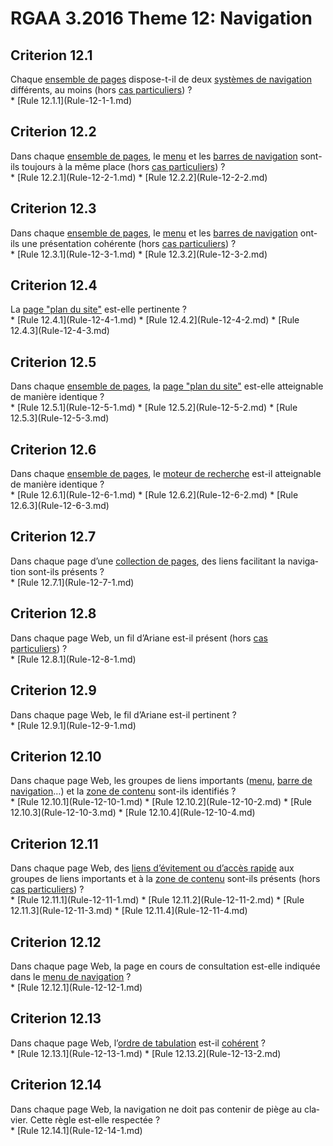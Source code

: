 
# RGAA 3.2016 Theme 12: Navigation

## Criterion 12.1
<div lang="fr">Chaque <a href="http://references.modernisation.gouv.fr/rgaa-accessibilite/2016/glossaire.html#ensemble-de-pages">ensemble de pages</a> dispose-t-il de deux <a href="http://references.modernisation.gouv.fr/rgaa-accessibilite/2016/glossaire.html#systeme-de-navigation">syst&#xE8;mes de navigation</a> diff&#xE9;rents, au moins (hors <a href="http://references.modernisation.gouv.fr/rgaa-accessibilite/2016/cas-particuliers.html#cp-12-1" title="Cas particuliers pour le crit&#xE8;re 12.1">cas particuliers</a>)&nbsp;?</div>
* [Rule 12.1.1](Rule-12-1-1.md)

## Criterion 12.2
<div lang="fr">Dans chaque <a href="http://references.modernisation.gouv.fr/rgaa-accessibilite/2016/glossaire.html#ensemble-de-pages">ensemble de pages</a>, le <a href="http://references.modernisation.gouv.fr/rgaa-accessibilite/2016/glossaire.html#menu-de-navigation">menu</a> et les <a href="http://references.modernisation.gouv.fr/rgaa-accessibilite/2016/glossaire.html#barre-de-navigation">barres de navigation</a> sont-ils toujours &#xE0; la m&#xEA;me place (hors <a href="http://references.modernisation.gouv.fr/rgaa-accessibilite/2016/cas-particuliers.html#cp-12-2,12-3" title="Cas particuliers pour le crit&#xE8;re 12.2">cas particuliers</a>)&nbsp;?</div>
* [Rule 12.2.1](Rule-12-2-1.md)
* [Rule 12.2.2](Rule-12-2-2.md)

## Criterion 12.3
<div lang="fr">Dans chaque <a href="http://references.modernisation.gouv.fr/rgaa-accessibilite/2016/glossaire.html#ensemble-de-pages">ensemble de pages</a>, le <a href="http://references.modernisation.gouv.fr/rgaa-accessibilite/2016/glossaire.html#menu-de-navigation">menu</a> et les <a href="http://references.modernisation.gouv.fr/rgaa-accessibilite/2016/glossaire.html#barre-de-navigation">barres de navigation</a> ont-ils une pr&#xE9;sentation coh&#xE9;rente (hors <a href="http://references.modernisation.gouv.fr/rgaa-accessibilite/2016/cas-particuliers.html#cp-12-2,12-3" title="Cas particuliers pour le crit&#xE8;re 12.3">cas particuliers</a>)&nbsp;?</div>
* [Rule 12.3.1](Rule-12-3-1.md)
* [Rule 12.3.2](Rule-12-3-2.md)

## Criterion 12.4
<div lang="fr">La <a href="http://references.modernisation.gouv.fr/rgaa-accessibilite/2016/glossaire.html#page-plan-du-site">page "plan du site"</a> est-elle pertinente&nbsp;?</div>
* [Rule 12.4.1](Rule-12-4-1.md)
* [Rule 12.4.2](Rule-12-4-2.md)
* [Rule 12.4.3](Rule-12-4-3.md)

## Criterion 12.5
<div lang="fr">Dans chaque <a href="http://references.modernisation.gouv.fr/rgaa-accessibilite/2016/glossaire.html#ensemble-de-pages">ensemble de pages</a>, la <a href="http://references.modernisation.gouv.fr/rgaa-accessibilite/2016/glossaire.html#page-plan-du-site">page "plan du site"</a> est-elle atteignable de mani&#xE8;re identique&nbsp;?</div>
* [Rule 12.5.1](Rule-12-5-1.md)
* [Rule 12.5.2](Rule-12-5-2.md)
* [Rule 12.5.3](Rule-12-5-3.md)

## Criterion 12.6
<div lang="fr">Dans chaque <a href="http://references.modernisation.gouv.fr/rgaa-accessibilite/2016/glossaire.html#ensemble-de-pages">ensemble de pages</a>, le <a href="http://references.modernisation.gouv.fr/rgaa-accessibilite/2016/glossaire.html#moteur-de-recherche-interne--un-site-web">moteur de recherche</a> est-il atteignable de mani&#xE8;re identique&nbsp;?</div>
* [Rule 12.6.1](Rule-12-6-1.md)
* [Rule 12.6.2](Rule-12-6-2.md)
* [Rule 12.6.3](Rule-12-6-3.md)

## Criterion 12.7
<div lang="fr">Dans chaque page d&#x2019;une <a href="http://references.modernisation.gouv.fr/rgaa-accessibilite/2016/glossaire.html#collection-de-pages">collection de pages</a>, des liens facilitant la navigation sont-ils pr&#xE9;sents&nbsp;?</div>
* [Rule 12.7.1](Rule-12-7-1.md)

## Criterion 12.8
<div lang="fr">Dans chaque page Web, un fil d&#x2019;Ariane est-il pr&#xE9;sent (hors <a href="http://references.modernisation.gouv.fr/rgaa-accessibilite/2016/cas-particuliers.html#cp-12-8" title="Cas particuliers pour le crit&#xE8;re 12.8">cas particuliers</a>)&nbsp;?</div>
* [Rule 12.8.1](Rule-12-8-1.md)

## Criterion 12.9
<div lang="fr">Dans chaque page Web, le fil d&#x2019;Ariane est-il pertinent&nbsp;?</div>
* [Rule 12.9.1](Rule-12-9-1.md)

## Criterion 12.10
<div lang="fr">Dans chaque page Web, les groupes de liens importants (<a href="http://references.modernisation.gouv.fr/rgaa-accessibilite/2016/glossaire.html#menu-de-navigation">menu</a>, <a href="http://references.modernisation.gouv.fr/rgaa-accessibilite/2016/glossaire.html#barre-de-navigation">barre de navigation</a>…) et la <a href="http://references.modernisation.gouv.fr/rgaa-accessibilite/2016/glossaire.html#zone-main">zone de contenu</a> sont-ils identifi&#xE9;s&nbsp;?</div>
* [Rule 12.10.1](Rule-12-10-1.md)
* [Rule 12.10.2](Rule-12-10-2.md)
* [Rule 12.10.3](Rule-12-10-3.md)
* [Rule 12.10.4](Rule-12-10-4.md)

## Criterion 12.11
<div lang="fr">Dans chaque page Web, des <a href="http://references.modernisation.gouv.fr/rgaa-accessibilite/2016/glossaire.html#liens-dvitement-ou-daccs-rapide">liens d&#x2019;&#xE9;vitement ou d&#x2019;acc&#xE8;s rapide</a> aux groupes de liens importants et &#xE0; la <a href="http://references.modernisation.gouv.fr/rgaa-accessibilite/2016/glossaire.html#zone-main">zone de contenu</a> sont-ils pr&#xE9;sents (hors <a href="http://references.modernisation.gouv.fr/rgaa-accessibilite/2016/cas-particuliers.html#cp-12-11" title="Cas particuliers pour le crit&#xE8;re 12.11">cas particuliers</a>)&nbsp;?</div>
* [Rule 12.11.1](Rule-12-11-1.md)
* [Rule 12.11.2](Rule-12-11-2.md)
* [Rule 12.11.3](Rule-12-11-3.md)
* [Rule 12.11.4](Rule-12-11-4.md)

## Criterion 12.12
<div lang="fr">Dans chaque page Web, la page en cours de consultation est-elle indiqu&#xE9;e dans le <a href="http://references.modernisation.gouv.fr/rgaa-accessibilite/2016/glossaire.html#menu-de-navigation">menu de navigation</a>&nbsp;?</div>
* [Rule 12.12.1](Rule-12-12-1.md)

## Criterion 12.13
<div lang="fr">Dans chaque page Web, l&#x2019;<a href="http://references.modernisation.gouv.fr/rgaa-accessibilite/2016/glossaire.html#ordre-de-tabulation">ordre de tabulation</a> est-il <a href="http://references.modernisation.gouv.fr/rgaa-accessibilite/2016/glossaire.html#comprhensible-ordre-de-lecture">coh&#xE9;rent</a>&nbsp;?</div>
* [Rule 12.13.1](Rule-12-13-1.md)
* [Rule 12.13.2](Rule-12-13-2.md)

## Criterion 12.14
<div lang="fr">Dans chaque page Web, la navigation ne doit pas contenir de pi&#xE8;ge au clavier. Cette r&#xE8;gle est-elle respect&#xE9;e&nbsp;?</div>
* [Rule 12.14.1](Rule-12-14-1.md)


